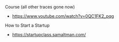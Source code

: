 
Course (all other traces gone now)
- https://www.youtube.com/watch?v=0QC1FK2_pqg

How to Start a Startup
- https://startupclass.samaltman.com/

